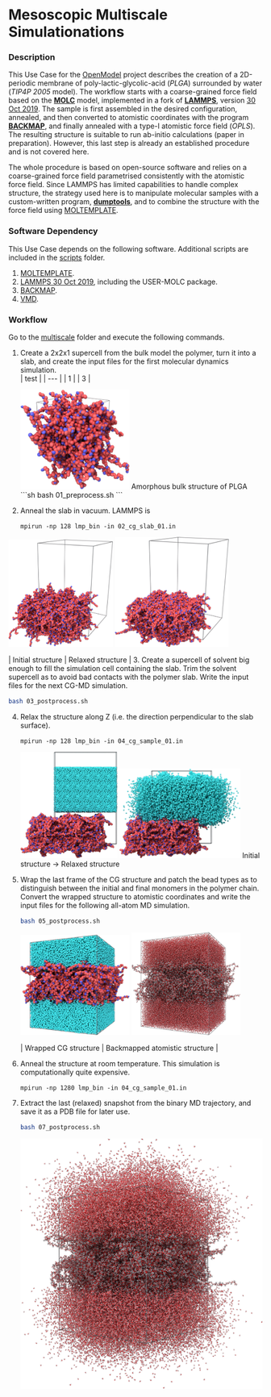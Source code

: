Mesoscopic Multiscale Simulationations
==

###  Description

This Use Case for the [OpenModel](https://open-model.eu/) project describes the creation of a 2D-periodic membrane of poly-lactic-glycolic-acid (*PLGA*) surrounded by water (*TIP4P 2005* model). The workflow starts with a coarse-grained force field based on the [**MOLC**](https://doi.org/10.1039/c9cp04120f) model, implemented in a fork of [**LAMMPS**](https://lammps.org), version [30 Oct 2019](https://github.com/matteoeghirotta/lammps-30Oct19).
The sample is first assembled in the desired configuration, annealed, and then converted to
atomistic coordinates with the program [**BACKMAP**](https://github.com/matteoeghirotta/backmap_legacy), and
finally annealed with a type-I atomistic force field (*OPLS*). The resulting structure is suitable to run
ab-initio calculations (paper in preparation). However, this last step is already an established procedure
and is not covered here.

The whole procedure is based on open-source software and relies on a coarse-grained force field parametrised
consistently with the atomistic force field. Since LAMMPS has limited capabilities to handle complex structure,
the strategy used here is to manipulate molecular samples with a custom-written program, [**dumptools**](./scripts/dumptools.pl), and to combine the structure with the force field using [MOLTEMPLATE](https://github.com/jewettaij/moltemplate).

### Software Dependency

This Use Case depends on the following software. Additional scripts are included in the
[scripts](./scripts/) folder.
1. [MOLTEMPLATE](https://github.com/jewettaij/moltemplate).
2. [LAMMPS 30 Oct 2019](https://github.com/matteoeghirotta/lammps-30Oct19), including the USER-MOLC package.
3. [BACKMAP](https://github.com/matteoeghirotta/backmap_legacy).
4. [VMD](http://www.ks.uiuc.edu/Research/vmd/).

### Workflow

Go to the [multiscale](./multiscale/) folder and execute the following commands.

1. Create a 2x2x1 supercell from the bulk model the polymer, turn it into a slab, and create the input files
   for the first molecular dynamics simulation.  
   | test    |
   | --- |
   |  1   |
   |  3   |

   <img src="images/plga_cg_amorphous.png" alt="plga_cg_amorphous.dump" width="45%"/>
   Amorphous bulk structure of PLGA
   ```sh
   bash 01_preprocess.sh
   ```
2. Anneal the slab in vacuum. LAMMPS is
   ```
   mpirun -np 128 lmp_bin -in 02_cg_slab_01.in
   ```
  <img src="images/02_cg_slab_01.png" alt="01_slab_f1000000.dump" width="41%"/>  <img src="images/02_cg_slab_02.png" alt="02_cg_slab_01.dump" width="45%"/>
  
   | Initial structure | Relaxed structure |
3. Create a supercell of solvent big enough to fill the simulation cell containing the slab. Trim the solvent supercell as to avoid bad contacts with the polymer slab. Write the input files for the next CG-MD simulation.
   ```sh
   bash 03_postprocess.sh
   ```
4. Relax the structure along Z (i.e. the direction perpendicular to the slab surface).
   ```
   mpirun -np 128 lmp_bin -in 04_cg_sample_01.in
   ```
   <img src="images/04_cg_sample_01.png" alt="03_merged.dump" width="40%"/> <img src="images/04_cg_sample_02.png" alt="04_cg_sample_01.dump" width="50%"/>
   Initial structure -> Relaxed structure
5. Wrap the last frame of the CG structure and patch the bead types as to distinguish between the initial and final monomers in the polymer chain. Convert the wrapped structure to atomistic coordinates and write the input files for the following all-atom MD simulation.
   ```sh
   bash 05_postprocess.sh
   ```
   <img src="images/04_cg_sample_03.png" alt="04_cg_sample_01_f100000.dump" width="45%"/> <img src="images/05_sample_aa.png" alt="05_sample_aa.pdb" width="45%"/>

   | Wrapped CG structure | Backmapped atomistic structure |
6. Anneal the structure at room temperature. This simulation is computationally quite expensive.
   ```
   mpirun -np 1280 lmp_bin -in 04_cg_sample_01.in
   ```
7. Extract the last (relaxed) snapshot from the binary MD trajectory, and save it as a PDB file for later use.
   ```sh
   bash 07_postprocess.sh
   ```
   ![Relaxed atomistic sample](./images/06_aa_sample_01.png)

